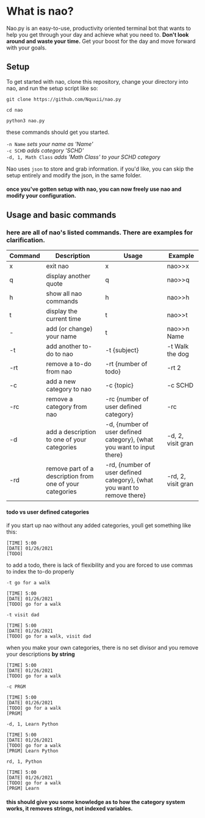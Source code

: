 # What is nao?

Nao.py is an easy-to-use, productivity oriented terminal bot that wants to help you get through your day and achieve what you need to. **Don't look around and waste your time.** Get your boost for the day and move forward with your goals.


## Setup

To get started with nao, clone this repository, change your directory into nao, and run the setup script like so:


`git clone https://github.com/Nquxii/nao.py`

`cd nao`

`python3 nao.py`


these commands should get you started.

`-n Name` *sets your name as 'Name'*  
`-c SCHD` *adds category 'SCHD'*  
`-d, 1, Math Class` *adds 'Math Class' to your SCHD category*  


Nao uses `json` to store and grab information. if you'd like, you can skip the setup entirely and modify the json, in the same folder.


#### once you've gotten setup with nao, you can now freely use nao and modify your configuration.


## Usage and basic commands

### here are all of nao's listed commands. There are examples for clarification.


| Command | Description | Usage | Example |
| --- | ----------------------------------------------------------- | ------------------------------------------------------------------------- | ----------------- |
| x   | exit nao                                                    | x                                                                         | nao>>x            |
| q   | display another quote                                       | q                                                                         | nao>>q            |
| h   | show all nao commands                                       | h                                                                         | nao>>h            |
| t   | display the current time                                    | t                                                                         | nao>>t            |
| -   | add (or change) your name                                   | t                                                                         | nao>>n Name       |
| -t  | add another to-do to nao                                    | -t {subject}                                                              | -t Walk the dog   |
| -rt | remove a to-do from nao                                     | -rt {number of todo}                                                      | -rt 2             | 
| -c  | add a new category to nao                                   | -c {topic}                                                                | -c SCHD           |
| -rc | remove a category from nao                                  | -rc {number of user defined category}                                     | -rc               |
| -d  | add a description to one of your categories                 | -d, {number of user defined category}, {what you want to input there}     | -d, 2, visit gran |
| -rd | remove part of a description from one of your categories    | -rd, {number of user defined category}, {what you want to remove there}   | -rd, 2, visit gran|


#### todo vs user defined categories

if you start up nao without any added categories, youll get something like this:
```
[TIME] 5:00  
[DATE] 01/26/2021  
[TODO]  
```

to add a todo, there is lack of flexibility and you are forced to use commas to index the to-do properly

`-t go for a walk` 

```
[TIME] 5:00  
[DATE] 01/26/2021  
[TODO] go for a walk  
```

`-t visit dad ` 

```
[TIME] 5:00  
[DATE] 01/26/2021  
[TODO] go for a walk, visit dad  
```


when you make your own categories, there is no set divisor and you remove your descriptions **by string**

```
[TIME] 5:00  
[DATE] 01/26/2021  
[TODO] go for a walk  
```

`-c PRGM`

```
[TIME] 5:00  
[DATE] 01/26/2021  
[TODO] go for a walk  
[PRGM]  
```

`-d, 1, Learn Python`

```
[TIME] 5:00  
[DATE] 01/26/2021  
[TODO] go for a walk  
[PRGM] Learn Python  
```

`rd, 1, Python`

```
[TIME] 5:00  
[DATE] 01/26/2021  
[TODO] go for a walk  
[PRGM] Learn  
```

#### this should give you some knowledge as to how the category system works, it removes strings, not indexed variables.
